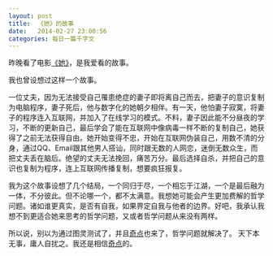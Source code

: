 ```yaml
---
layout: post
title:  《她》的故事
date:   2014-02-27 23:00:56
categories: 每日一篇千字文 
---
```


昨晚看了电影[《她》](movie.douban.com/subject/6722879/)，是我爱看的故事。

我也曾设想过这样一个故事。

一位丈夫，因为无法接受自己罹患绝症的妻子即将离自己而去，把妻子的意识复制为电脑程序，妻子死后，他与数字化的她朝夕相伴。有一天，他怕妻子寂寞，将妻子的程序连入互联网，并加入了在线学习的模式。不料，妻子因此能不分昼夜的学习，不断的更新自己，最后学会了能在互联网中像病毒一样不断的复制自己，她获得了之前无法获得自由。她开始变得不忠，开始在互联网伪装自己，用数不清的分身，通过QQ、Email跟其他男人搭讪，同时跟无数的人网恋，迷倒无数众生，而把丈夫丢在脑后。绝望的丈夫无法挽回，痛苦万分。最后选择自杀，并把自己的意识也复制为程序，连上互联网传播复制，想要疯狂报复。

我为这个故事设想了几个结局，一个同归于尽，一个相忘于江湖，一个是最后融为一体，不分彼此。但不论哪一个，都不太满意。我想她可能会产生更加费解的哲学问题。诸如谁更真实，是否有自我，如果界定自我与他者的边界。好吧，我承认我想不到更适合她来思考的哲学问题，又或者哲学问题从来没有两样。

所以说，别以为通过图灵测试了，并且[奇点](http://book.douban.com/subject/6855803/)也来了，哲学问题就解决了。
天下本无事，庸人自扰之。我还是相信[奇点](http://book.douban.com/subject/6855803/)的。